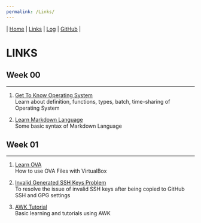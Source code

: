 ```yaml
---
permalink: /Links/
---
```


| [Home](https://nakarz.github.io/os212/) | [Links](#) | [Log](https://nakarz.github.io/os212/TXT/mylog.txt) | [GitHub](https://github.com/nakarz/os212) |

# LINKS

## Week 00

<hr>

1. [Get To Know Operating System](https://www.javatpoint.com/history-of-operating-system) <br>
   Learn about definition, functions, types, batch, time-sharing of Operating System

2. [Learn Markdown Language](https://www.markdownguide.org/basic-syntax/) <br>
   Some basic syntax of Markdown Language

## Week 01

<hr>

1. [Learn OVA](https://www.alphr.com/ova-virtualbox/) <br>
   How to use OVA Files with VirtualBox

2. [Invalid Generated SSH Keys Problem](https://stackoverflow.com/questions/10476360/key-is-invalid-message-on-github) <br>
   To resolve the issue of invalid SSH keys after being copied to GitHub SSH and GPG settings
   
3. [AWK Tutorial](tutorialspoint.com/awk/awk_workflow.htm) <br>
   Basic learning and tutorials using AWK
